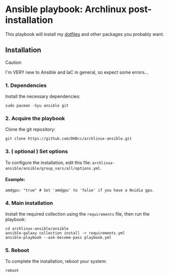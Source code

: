 # Ansible playbook: Archlinux post-installation

This playbook will install my [dotfiles](https://github.com/DHDcc/MyHyprland) and other packages you probably want.


## Installation

> [!CAUTION]
> I'm VERY new to Ansible and IaC in general, so expect some errors...

### 1. Dependencies
Install the necessary dependencies:
```
sudo pacman -Syu ansible git
```

### 2. Acquire the playbook
Clone the git repository:
```
git clone https://github.com/DHDcc/archlinux-ansible.git
```

### 3. ( optional ) Set options
To configure the installation, edit this file: ```archlinux-ansible/ansible/group_vars/all/options.yml```.

#### Example:  
```
amdgpu: "true" # Set 'amdgpu' to 'false' if you have a Nvidia gpu.
```

### 4. Main installation
Install the required collection using the ```requirements``` file, then run the playbook:
```
cd archlinux-ansible/ansible
ansible-galaxy collection install -r requirements.yml
ansible-playbook --ask-become-pass playbook.yml
```

### 5. Reboot
To complete the installation, reboot your system:
```
reboot
```
